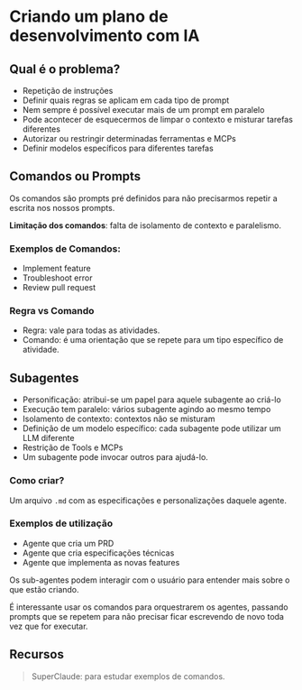 # Criando um plano de desenvolvimento com IA

## Qual é o problema?

* Repetição de instruções
* Definir quais regras se aplicam em cada tipo de prompt
* Nem sempre é possível executar mais de um prompt em paralelo
* Pode acontecer de esquecermos de limpar o contexto e misturar tarefas diferentes
* Autorizar ou restringir determinadas ferramentas e MCPs
* Definir modelos específicos para diferentes tarefas

## Comandos ou Prompts

Os comandos são prompts pré definidos para não precisarmos repetir a escrita nos nossos prompts.

**Limitação dos comandos**: falta de isolamento de contexto e paralelismo.

### Exemplos de Comandos:

* Implement feature
* Troubleshoot error
* Review pull request

### Regra vs Comando

* Regra: vale para todas as atividades.
* Comando: é uma orientação que se repete para um tipo específico de atividade.

## Subagentes

* Personificação: atribui-se um papel para aquele subagente ao criá-lo
* Execução tem paralelo: vários subagente agindo ao mesmo tempo
* Isolamento de contexto: contextos não se misturam
* Definição de um modelo específico: cada subagente pode utilizar um LLM diferente
* Restrição de Tools e MCPs
* Um subagente pode invocar outros para ajudá-lo.


### Como criar?

Um arquivo `.md` com as especificações e personalizações daquele agente.

### Exemplos de utilização

* Agente que cria um PRD
* Agente que cria especificações técnicas
* Agente que implementa as novas features

Os sub-agentes podem interagir com o usuário para entender mais sobre o que estão criando.

É interessante usar os comandos para orquestrarem os agentes, passando prompts que se repetem para não precisar ficar escrevendo de novo toda vez que for executar.

## Recursos

> SuperClaude: para estudar exemplos de comandos.